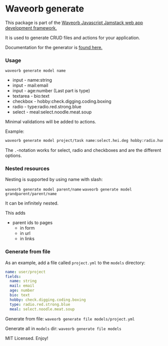 # Waveorb generate

This package is part of the [Waveorb Javascript Jamstack web app development framework.](https://waveorb.com)

It is used to generate CRUD files and actions for your application.

Documentation for the generator is [found here.](https://waveorb.com/doc/command-line.html#generate)

### Usage

`waveorb generate model name`

* input - name:string
* input - mail:email
* input - age:number (Last part is type)
* textarea - bio:text
* checkbox - hobby:check.digging.coding.boxing
* radio - type:radio.red.strong.blue
* select - meal:select.noodle.meat.soup

Minimal validations will be added to actions.

Example:
```sh
waveorb generate model project/task name:select.hei.deg hobby:radio.hunting.barbecue affiliation:check.the_party.freedom
```

The `.`-notation works for select, radio and checkboxes and are the different options.

### Nested resources

Nesting is supported by using name with slash:

`waveorb generate model parent/name`
`waveorb generate model grandparent/parent/name`

It can be infinitely nested.

This adds
- parent ids to pages
  - in form
  - in url
  - in links

### Generate from file

As an example, add a file called `project.yml` to the `models` directory:
```yml
name: user/project
fields:
  name: string
  mail: email
  age: number
  bio: text
  hobby: check.digging.coding.boxing
  type: radio.red.strong.blue
  meal: select.noodle.meat.soup
```

Generate from file:
`waveorb generate file models/project.yml`

Generate all in `models` dir:
`waveorb generate file models`

MIT Licensed. Enjoy!
